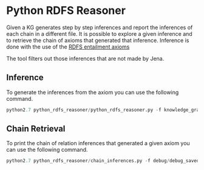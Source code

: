 # Python  RDFS Reasoner

Given a KG generates step by step inferences and report the inferences of each chain in a different file. It is possible to explore a given inference and to retrieve the chain of axioms that generated that inference. Inference is done with the use of the [RDFS entailment axioms](https://www.w3.org/TR/rdf11-mt/#rdfs-entailment)

The tool filters out those inferences that are not made by Jena.

## Inference

To generate the inferences from the axiom you can use the following command.
```python
python2.7 python_rdfs_reasoner/python_rdfs_reasoner.py -f knowledge_graphs/DAO_2.json
```

## Chain Retrieval

To print the chain of relation inferences that generated a given axiom you can use the following command.

```python
python2.7 python_rdfs_reasoner/chain_inferences.py -f debug/debug_saved_graph_inferences -i ":Drug rdfs:subClassOf rdfs:Resource"```
